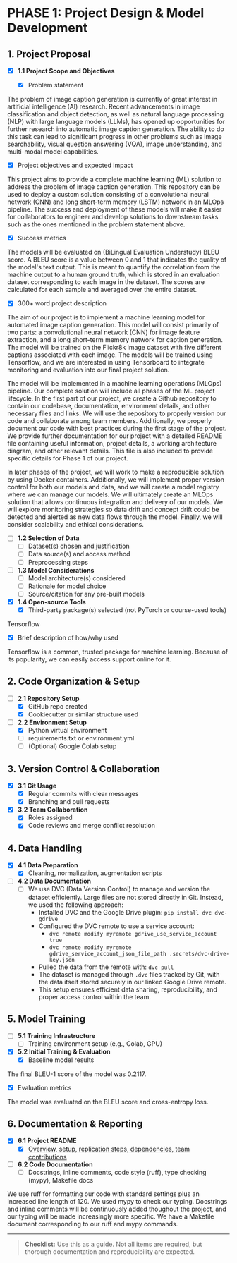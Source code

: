 # PHASE 1: Project Design & Model Development

## 1. Project Proposal
- [x] **1.1 Project Scope and Objectives**

  - [x] Problem statement

The problem of image caption generation is currently of great interest in artificial intelligence (AI) research. Recent advancements in image classification and object detection, as well as natural language processing (NLP) with large language models (LLMs), has opened up opportunities for further research into automatic image caption generation. The ability to do this task can lead to significant progress in other problems such as image searchability, visual question answering (VQA), image understanding, and multi-modal model capabilities.

  - [x] Project objectives and expected impact

This project aims to provide a complete machine learning (ML) solution to address the problem of image caption generation. This repository can be used to deploy a custom solution consisting of a convolutional neural network (CNN) and long short-term memory (LSTM) network in an MLOps pipeline. The success and deployment of these models will make it easier for collaborators to engineer and develop solutions to downstream tasks such as the ones mentioned in the problem statement above.

  - [x] Success metrics

The models will be evaluated on (BiLingual Evaluation Understudy) BLEU score. A BLEU score is a value between 0 and 1 that indicates the quality of the model's text output. This is meant to quantify the correlation from the machine output to a human ground truth, which is stored in an evaluation dataset corresponding to each image in the dataset. The scores are calculated for each sample and averaged over the entire dataset.

  - [x] 300+ word project description

The aim of our project is to implement a machine learning model for automated image caption generation. This model will consist primarily of two parts: a convolutional neural network (CNN) for image feature extraction, and a long short-term memory network for caption generation. The model will be trained on the Flickr8k image dataset with five different captions associated with each image. The models will be trained using Tensorflow, and we are interested in using Tensorboard to integrate monitoring and evaluation into our final project solution.

The model will be implemented in a machine learning operations (MLOps) pipeline. Our complete solution will include all phases of the ML project lifecycle. In the first part of our project, we create a Github repository to contain our codebase, documentation, environment details, and other necessary files and links. We will use the repository to properly version our code and collaborate among team members. Additionally, we properly document our code with best practices during the first stage of the project. We provide further documentation for our project with a detailed README file containing useful information, project details, a working architecture diagram, and other relevant details. This file is also included to provide specific details for Phase 1 of our project.

In later phases of the project, we will work to make a reproducible solution by using Docker containers. Additionally, we will implement proper version control for both our models and data, and we will create a model registry where we can manage our models. We will ultimately create an MLOps solution that allows continuous integration and delivery of our models. We will explore monitoring strategies so data drift and concept drift could be detected and alerted as new data flows through the model. Finally, we will consider scalability and ethical considerations.

- [ ] **1.2 Selection of Data**
  - [ ] Dataset(s) chosen and justification
  - [ ] Data source(s) and access method
  - [ ] Preprocessing steps
- [ ] **1.3 Model Considerations**
  - [ ] Model architecture(s) considered
  - [ ] Rationale for model choice
  - [ ] Source/citation for any pre-built models
- [x] **1.4 Open-source Tools**
  - [x] Third-party package(s) selected (not PyTorch or course-used tools)

Tensorflow

  - [x] Brief description of how/why used

Tensorflow is a common, trusted package for machine learning. Because of its popularity, we can easily access support online for it.

## 2. Code Organization & Setup
- [ ] **2.1 Repository Setup**
  - [x] GitHub repo created
  - [x] Cookiecutter or similar structure used
- [ ] **2.2 Environment Setup**
  - [x] Python virtual environment
  - [ ] requirements.txt or environment.yml
  - [ ] (Optional) Google Colab setup

## 3. Version Control & Collaboration
- [x] **3.1 Git Usage**
  - [x] Regular commits with clear messages
  - [x] Branching and pull requests
- [x] **3.2 Team Collaboration**
  - [x] Roles assigned
  - [x] Code reviews and merge conflict resolution

## 4. Data Handling
- [x] **4.1 Data Preparation**
  - [x] Cleaning, normalization, augmentation scripts
- [ ] **4.2 Data Documentation**
  - [ ] We use DVC (Data Version Control) to manage and version the dataset efficiently. Large files are not stored directly in Git. Instead, we used the following approach:
    - Installed DVC and the Google Drive plugin:
      `pip install dvc dvc-gdrive`
    - Configured the DVC remote to use a service account:
      - `dvc remote modify myremote gdrive_use_service_account true`
      - `dvc remote modify myremote gdrive_service_account_json_file_path .secrets/dvc-drive-key.json`
    - Pulled the data from the remote with:
      `dvc pull`
    - The dataset is managed through `.dvc` files tracked by Git, with the data itself stored securely in our linked Google Drive remote.
    - This setup ensures efficient data sharing, reproducibility, and proper access control within the team.

## 5. Model Training
- [ ] **5.1 Training Infrastructure**
  - [ ] Training environment setup (e.g., Colab, GPU)
- [x] **5.2 Initial Training & Evaluation**
  - [x] Baseline model results

The final BLEU-1 score of the model was 0.2117.

  - [x] Evaluation metrics

The model was evaluated on the BLEU score and cross-entropy loss.

## 6. Documentation & Reporting
- [x] **6.1 Project README**
  - [x] [Overview, setup, replication steps, dependencies, team contributions](docs/README.md)
- [ ] **6.2 Code Documentation**
  - [ ] Docstrings, inline comments, code style (ruff), type checking (mypy), Makefile docs

We use ruff for formatting our code with standard settings plus an increased line length of 120. We used mypy to check our typing. Docstrings and inline comments will be continuously added thoughout the project, and our typing will be made increasingly more specific. We have a Makefile document corresponding to our ruff and mypy commands.

---

> **Checklist:** Use this as a guide. Not all items are required, but thorough documentation and reproducibility are expected.

